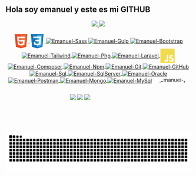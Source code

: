 ## Hola soy emanuel y este es mi GITHUB
 <div align="center">
  <a href="https://github.com/EmanuelRiosRoque?tab=repositories">
  <img height="180em" src="https://github-readme-stats.vercel.app/api?username=EmanuelRiosRoque&show_icons=true&theme=github_dark&include_all_commits=true&count_private=true"/>
  <img height="180em" src="https://github-readme-stats.vercel.app/api/top-langs/?username=EmanuelRiosRoque&layout=compact&langs_count=16&theme=github_dark"/>
<div>
  
<div style="display: inline_block"><br>
  <img align="center" alt="Emanuel-HTML" height="40" width="40" src="https://raw.githubusercontent.com/devicons/devicon/master/icons/html5/html5-original.svg">
  <img align="center" alt="Emanuel-CSS" height="40" width="40" src="https://raw.githubusercontent.com/devicons/devicon/master/icons/css3/css3-original.svg">
  <img align="center" alt="Emanuel-Sass" height="40" width="40" src="https://cdn.jsdelivr.net/gh/devicons/devicon/icons/sass/sass-original.svg">
  <img align="center" alt="Emanuel-Gulp" height="40" width="40" src="https://cdn.jsdelivr.net/gh/devicons/devicon/icons/gulp/gulp-plain.svg">
  
  <img align="center" alt="Emanuel-Bootstrap" height="40" width="40" src="https://cdn.jsdelivr.net/gh/devicons/devicon@latest/icons/bootstrap/bootstrap-original.svg" />
  <img align="center" alt="Emanuel-Tailwind" height="40" width="40" src="https://cdn.jsdelivr.net/gh/devicons/devicon@latest/icons/tailwindcss/tailwindcss-original.svg" />
 
  <img align="center" alt="Emanuel-Php" height="40" width="40" src="https://cdn.jsdelivr.net/gh/devicons/devicon/icons/php/php-original.svg">
  <img align="center" alt="Emanuel-Laravel" height="40" width="40" src="https://cdn.jsdelivr.net/gh/devicons/devicon@latest/icons/laravel/laravel-original.svg">
  <img align="center" alt="Emanuel-Js" height="40" width="40" src="https://raw.githubusercontent.com/devicons/devicon/master/icons/javascript/javascript-plain.svg">
  <img align="center" alt="Emanuel-Composer" height="40" width="40" src="https://cdn.jsdelivr.net/gh/devicons/devicon/icons/composer/composer-original.svg" />
  <img align="center" alt="Emanuel-Npm" height="40" width="40" src="https://cdn.jsdelivr.net/gh/devicons/devicon/icons/npm/npm-original-wordmark.svg" />
  
  <img align="center" alt="Emanuel-Git" height="40" width="40" src="https://cdn.jsdelivr.net/gh/devicons/devicon@latest/icons/git/git-original.svg" />
  <img align="center" alt="Emanuel-GitHub" height="40" width="40" src="https://cdn.jsdelivr.net/gh/devicons/devicon@latest/icons/github/github-original.svg" />
  

  
  <img align="center" alt="Emanuel-Sql" height="40" width="40" src="https://cdn.jsdelivr.net/gh/devicons/devicon@latest/icons/azuresqldatabase/azuresqldatabase-original.svg" />
  <img align="center" alt="Emanuel-SqlServer" height="40" width="40" src="https://cdn.jsdelivr.net/gh/devicons/devicon@latest/icons/microsoftsqlserver/microsoftsqlserver-original.svg" /> 
  <img align="center" alt="Emanuel-Oracle" height="40" width="40" src="https://cdn.jsdelivr.net/gh/devicons/devicon@latest/icons/oracle/oracle-original.svg" /> 
  <img align="center" alt="Emanuel-Postman" height="40" width="40" src="https://cdn.jsdelivr.net/gh/devicons/devicon@latest/icons/postman/postman-original.svg" /> 
  <img align="center" alt="Emanuel-Mongo" height="40" width="40" src="https://cdn.jsdelivr.net/gh/devicons/devicon@latest/icons/mongodb/mongodb-original.svg" /> 
  <img align="center" alt="Emanuel-MySql" height="40" width="40" src="https://cdn.jsdelivr.net/gh/devicons/devicon/icons/mysql/mysql-original.svg">
  
 <img align="right" alt="Emanuel-pic" height="150" style="border-radius:50px;" src="https://i.pinimg.com/originals/d2/c1/5a/d2c15a05363c828c03d97d0b5fced1d2.gif">
</div>


  
  ##
 
<div> 
  <a href="https://www.instagram.com/deam_iam/" target="_blank"><img src="https://img.shields.io/badge/-Instagram-%23E4405F?style=for-the-badge&logo=instagram&logoColor=white" target="_blank"></a>
  <a href = "mailto:emanuel.roque.web@gmail.com"><img src="https://img.shields.io/badge/-Gmail-%23333?style=for-the-badge&logo=gmail&logoColor=white" target="_blank"></a>
  <a href="https://www.linkedin.com/in/emanuel-rr/" target="_blank"><img src="https://img.shields.io/badge/-LinkedIn-%230077B5?style=for-the-badge&logo=linkedin&logoColor=white" target="_blank"></a> 
 
  <img alt="snake eating my contributions" src="https://raw.githubusercontent.com/EmanuelRiosRoque/EmanuelRiosRoque/output/github-contribution-grid-snake.svg" />
 
</div>
